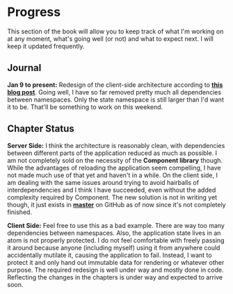 # Progress
This section of the book will allow you to keep track of what I'm working on at any moment, what's going well (or not) and what to expect next. I will keep it updated frequently.


## Journal

**Jan 9 to present:** Redesign of the client-side architecture according to **[this blog post](http://matthiasnehlsen.com/blog/2015/01/09/Hairball-Removal/)**. Going well, I have so far removed pretty much all dependencies between namespaces. Only the state namespace is still larger than I'd want it to be. That'll be something to work on this weekend.


## Chapter Status

**Server Side:** I think the architecture is reasonably clean, with dependencies between different parts of the application reduced as much as possible. I am not completely sold on the necessity of the **Component library** though. While the advantages of reloading the application seem compelling, I have not made much use of that yet and haven't in a while. On the client side, I am dealing with the same issues around trying to avoid hairballs of interdependencies and I think I have succeeded, even without the added complexity required by Component. The new solution is not in writing yet though, it just exists in **[master](https://github.com/matthiasn/BirdWatch)** on GitHub as of now since it's not completely finished. 

**Client Side:** Feel free to use this as a bad example. There are way too many dependencies between namespaces. Also, the application state lives in an atom is not properly protected. I do not feel comfortable with freely passing it around because anyone (including myself) using it from anywhere could accidentally mutilate it, causing the application to fail. Instead, I want to protect it and only hand out immutable data for rendering or whatever other purpose. The required redesign is well under way and mostly done in code. Reflecting the changes in the chapters is under way and expected to arrive soon.